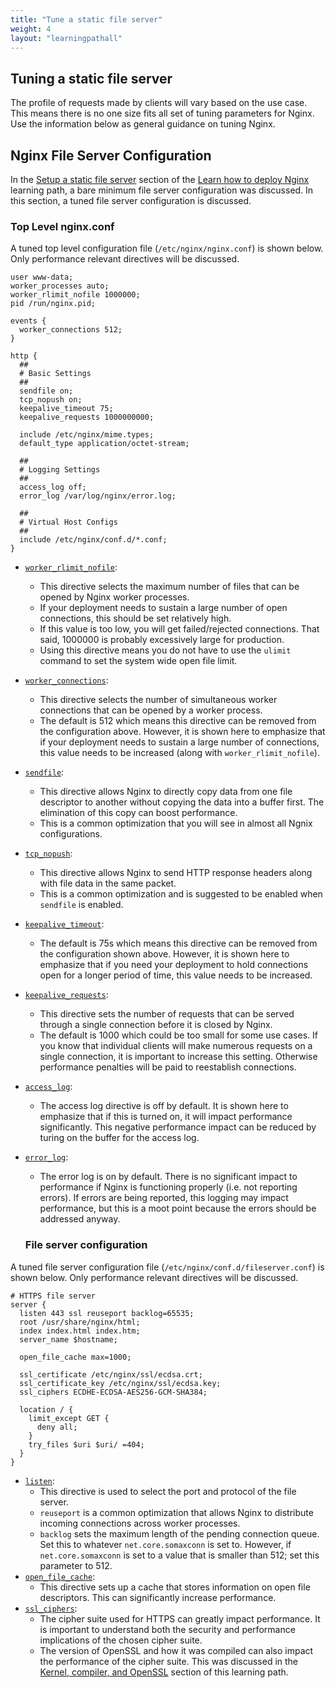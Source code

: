 ```yaml
---
title: "Tune a static file server"
weight: 4
layout: "learningpathall"
---
```


##  Tuning a static file server

The profile of requests made by clients will vary based on the use case. This means there is no one size fits all set of tuning parameters for Nginx. Use the information below as general guidance on tuning Nginx.

##  Nginx File Server Configuration

In the [Setup a static file server](/learning-paths/servers-and-cloud-computing/nginx/basic_static_file_server) section of the [Learn how to deploy Nginx](/learning-paths/servers-and-cloud-computing/nginx/) learning path, a bare minimum file server configuration was discussed. In this section, a tuned file server configuration is discussed.

### Top Level nginx.conf

A tuned top level configuration file (`/etc/nginx/nginx.conf`) is shown below. Only performance relevant directives will be discussed.

```
user www-data;
worker_processes auto;
worker_rlimit_nofile 1000000;
pid /run/nginx.pid;

events {
  worker_connections 512;
}

http {
  ##
  # Basic Settings
  ##
  sendfile on;
  tcp_nopush on;
  keepalive_timeout 75;
  keepalive_requests 1000000000;

  include /etc/nginx/mime.types;
  default_type application/octet-stream;

  ##
  # Logging Settings
  ##
  access_log off;
  error_log /var/log/nginx/error.log;

  ##
  # Virtual Host Configs
  ##
  include /etc/nginx/conf.d/*.conf;
}
```

* [`worker_rlimit_nofile`](https://nginx.org/en/docs/ngx_core_module.html#worker_rlimit_nofile):
  * This directive selects the maximum number of files that can be opened by Nginx worker processes.
  * If your deployment needs to sustain a large number of open connections, this should be set relatively high.
  * If this value is too low, you will get failed/rejected connections. That said, 1000000 is probably excessively large for production.
  * Using this directive means you do not have to use the `ulimit` command to set the system wide open file limit.
* [`worker_connections`](https://nginx.org/en/docs/ngx_core_module.html#worker_connections):
  * This directive selects the number of simultaneous worker connections that can be opened by a worker process.
  * The default is 512 which means this directive can be removed from the configuration above. However, it is shown here to emphasize that if your deployment needs to sustain a large number of connections, this value needs to be increased (along with `worker_rlimit_nofile`).
* [`sendfile`](https://nginx.org/en/docs/http/ngx_http_core_module.html#sendfile):
  * This directive allows Nginx to directly copy data from one file descriptor to another without copying the data into a buffer first. The elimination of this copy can boost performance.
  * This is a common optimization that you will see in almost all Ngnix configurations.
* [`tcp_nopush`](https://nginx.org/en/docs/http/ngx_http_core_module.html#tcp_nopush):
  * This directive allows Nginx to send HTTP response headers along with file data in the same packet.
  * This is a common optimization and is suggested to be enabled when `sendfile` is enabled.
* [`keepalive_timeout`](https://nginx.org/en/docs/http/ngx_http_core_module.html#keepalive_timeout):
  * The default is 75s which means this directive can be removed from the configuration shown above. However, it is shown here to emphasize that if you need your deployment to hold connections open for a longer period of time, this value needs to be increased.
* [`keepalive_requests`](https://nginx.org/en/docs/http/ngx_http_core_module.html#keepalive_requests):
  * This directive sets the number of requests that can be served through a single connection before it is closed by Nginx.
  * The default is 1000 which could be too small for some use cases. If you know that individual clients will make numerous requests on a single connection, it is important to increase this setting. Otherwise performance penalties will be paid to reestablish connections.
* [`access_log`](https://nginx.org/en/docs/http/ngx_http_log_module.html#access_log):
  * The access log directive is off by default. It is shown here to emphasize that if this is turned on, it will impact performance significantly. This negative performance impact can be reduced by turing on the buffer for the access log.
* [`error_log`](https://nginx.org/en/docs/ngx_core_module.html#error_log):
  * The error log is on by default. There is no significant impact to performance if Nginx is functioning properly (i.e. not reporting errors). If errors are being reported, this logging may impact performance, but this is a moot point because the errors should be addressed anyway.

  ### File server configuration

A tuned file server configuration file (`/etc/nginx/conf.d/fileserver.conf`) is shown below. Only performance relevant directives will be discussed.

```
# HTTPS file server
server {
  listen 443 ssl reuseport backlog=65535;
  root /usr/share/nginx/html;
  index index.html index.htm;
  server_name $hostname;

  open_file_cache max=1000;

  ssl_certificate /etc/nginx/ssl/ecdsa.crt;
  ssl_certificate_key /etc/nginx/ssl/ecdsa.key;
  ssl_ciphers ECDHE-ECDSA-AES256-GCM-SHA384;

  location / {
    limit_except GET {
      deny all;
    }
    try_files $uri $uri/ =404;
  }
}
```

* [`listen`](https://nginx.org/en/docs/http/ngx_http_core_module.html#listen):
  * This directive is used to select the port and protocol of the file server.
  * `reuseport` is a common optimization that allows Nginx to distribute incoming connections across worker processes.
  * `backlog` sets the maximum length of the pending connection queue. Set this to whatever `net.core.somaxconn` is set to. However, if `net.core.somaxconn` is set to a value that is smaller than 512; set this parameter to 512.
* [`open_file_cache`](https://nginx.org/en/docs/http/ngx_http_core_module.html#open_file_cache):
  * This directive sets up a cache that stores information on open file descriptors. This can significantly increase performance.
* [`ssl_ciphers`](https://nginx.org/en/docs/http/ngx_http_ssl_module.html#ssl_ciphers):
  * The cipher suite used for HTTPS can greatly impact performance. It is important to understand both the security and performance implications of the chosen cipher suite.
  * The version of OpenSSL and how it was compiled can also impact the performance of the cipher suite. This was discussed in the [Kernel, compiler, and OpenSSL](../kernel_comp_lib) section of this learning path. 
